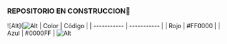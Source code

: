 ### REPOSITORIO EN CONSTRUCCION👋
![Alt](![Alt](https://imgv3.fotor.com/images/homepage-feature-card/PNG-de-coches.jpg)
| Color | Código |
| ----------- | ----------- |
| Rojo | #FF0000 |
| Azul | #0000FF |
![Alt](https://imgv3.fotor.com/images/homepage-feature-card/PNG-de-coches.jpg)

<!--
**AndresCifu13/AndresCifu13** is a ✨ _special_ ✨ repository because its `README.md` (this file) appears on your GitHub profile.

Here are some ideas to get you started:

- 🔭 I’m currently working on ...
- 🌱 I’m currently learning ...
- 👯 I’m looking to collaborate on ...
- 🤔 I’m looking for help with ...
- 💬 Ask me about ...
- 📫 How to reach me: ...
- 😄 Pronouns: ...
- ⚡ Fun fact: ...
-->
